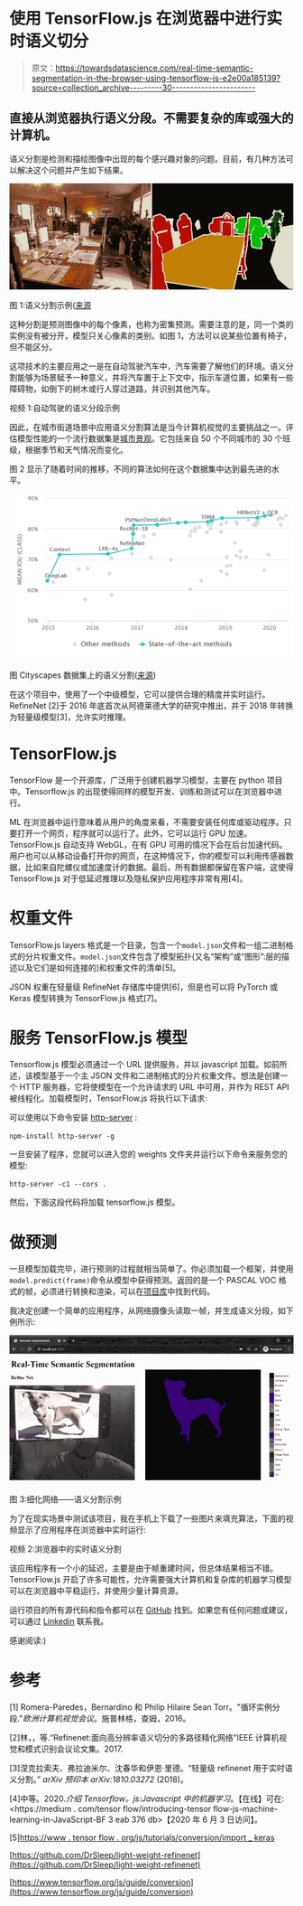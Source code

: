 # 使用 TensorFlow.js 在浏览器中进行实时语义切分

> 原文：<https://towardsdatascience.com/real-time-semantic-segmentation-in-the-browser-using-tensorflow-js-e2e00a185139?source=collection_archive---------30----------------------->

## 直接从浏览器执行语义分段。不需要复杂的库或强大的计算机。

语义分割是检测和描绘图像中出现的每个感兴趣对象的问题。目前，有几种方法可以解决这个问题并产生如下结果。

![](img/2ed93ed3174e992a9641eb8d69e5d624.png)

图 1:语义分割示例([来源](http://host.robots.ox.ac.uk/pascal/VOC/)

这种分割是预测图像中的每个像素，也称为密集预测。需要注意的是，同一个类的实例没有被分开，模型只关心像素的类别。如图 1，方法可以说某些位置有椅子，但不能区分。

这项技术的主要应用之一是在自动驾驶汽车中，汽车需要了解他们的环境。语义分割能够为场景赋予一种意义，并将汽车置于上下文中，指示车道位置，如果有一些障碍物，如倒下的树木或行人穿过道路，并识别其他汽车。

视频 1:自动驾驶的语义分段示例

因此，在城市街道场景中应用语义分割算法是当今计算机视觉的主要挑战之一。评估模型性能的一个流行数据集是[城市景观](https://www.cityscapes-dataset.com/dataset-overview/)。它包括来自 50 个不同城市的 30 个班级，根据季节和天气情况而变化。

图 2 显示了随着时间的推移，不同的算法如何在这个数据集中达到最先进的水平。

![](img/a61e045c0134a8f5fd3679a338dac831.png)

图 Cityscapes 数据集上的语义分割([来源](https://paperswithcode.com/sota/semantic-segmentation-on-cityscapes))

在这个项目中，使用了一个中级模型，它可以提供合理的精度并实时运行。RefineNet [2]于 2016 年底首次从阿德莱德大学的研究中推出，并于 2018 年转换为轻量级模型[3]，允许实时推理。

# TensorFlow.js

TensorFlow 是一个开源库，广泛用于创建机器学习模型，主要在 python 项目中。Tensorflow.js 的出现使得同样的模型开发、训练和测试可以在浏览器中进行。

ML 在浏览器中运行意味着从用户的角度来看，不需要安装任何库或驱动程序。只要打开一个网页，程序就可以运行了。此外，它可以运行 GPU 加速。TensorFlow.js 自动支持 WebGL，在有 GPU 可用的情况下会在后台加速代码。用户也可以从移动设备打开你的网页，在这种情况下，你的模型可以利用传感器数据，比如来自陀螺仪或加速度计的数据。最后，所有数据都保留在客户端，这使得 TensorFlow.js 对于低延迟推理以及隐私保护应用程序非常有用[4]。

# 权重文件

TensorFlow.js layers 格式是一个目录，包含一个`model.json`文件和一组二进制格式的分片权重文件。`model.json`文件包含了模型拓扑(又名“架构”或“图形”:层的描述以及它们是如何连接的)和权重文件的清单[5]。

JSON 权重在轻量级 RefineNet 存储库中提供[6]，但是也可以将 PyTorch 或 Keras 模型转换为 TensorFlow.js 格式[7]。

# 服务 TensorFlow.js 模型

Tensorflow.js 模型必须通过一个 URL 提供服务，并以 javascript 加载。如前所述，该模型基于一个主 JSON 文件和二进制格式的分片权重文件。想法是创建一个 HTTP 服务器，它将使模型在一个允许请求的 URL 中可用，并作为 REST API 被线程化。加载模型时，TensorFlow.js 将执行以下请求:

可以使用以下命令安装 [http-server](https://www.npmjs.com/package/http-server) :

`npm-install http-server -g`

一旦安装了程序，您就可以进入您的 weights 文件夹并运行以下命令来服务您的模型:

`http-server -c1 --cors .`

然后，下面这段代码将加载 tensorflow.js 模型。

# 做预测

一旦模型加载完毕，进行预测的过程就相当简单了。你必须加载一个框架，并使用`model.predict(frame)`命令从模型中获得预测。返回的是一个 PASCAL VOC 格式的帧，必须进行转换和渲染，可以在[项目库](https://github.com/hugozanini/realtime-semantic-segmentation)中找到代码。

我决定创建一个简单的应用程序，从网络摄像头读取一帧，并生成语义分段，如下例所示:

![](img/abaa899c04ed6f6760b6eb5d574b780e.png)

图 3:细化网络——语义分割示例

为了在现实场景中测试该项目，我在手机上下载了一些图片来填充算法，下面的视频显示了应用程序在浏览器中实时运行:

视频 2:浏览器中的实时语义分割

该应用程序有一个小的延迟，主要是由于帧重建时间，但总体结果相当不错。TensorFlow.js 开启了许多可能性，允许需要强大计算机和复杂库的机器学习模型可以在浏览器中平稳运行，并使用少量计算资源。

运行项目的所有源代码和指令都可以在 [GitHub](https://github.com/hugozanini/realtime-semantic-segmentation) 找到。如果您有任何问题或建议，可以通过 [Linkedin](https://www.linkedin.com/in/hugozanini/?locale=en_US) 联系我。

感谢阅读:)

# 参考

[1] Romera-Paredes，Bernardino 和 Philip Hilaire Sean Torr。"循环实例分段."*欧洲计算机视觉会议*。施普林格，查姆，2016。

[2]林，，等.“Refinenet:面向高分辨率语义切分的多路径精化网络”IEEE 计算机视觉和模式识别会议论文集。2017.

[3]涅克拉索夫、弗拉迪米尔、沈春华和伊恩·里德。“轻量级 refinenet 用于实时语义分割。” *arXiv 预印本 arXiv:1810.03272* (2018)。

[4]中等。2020.*介绍 Tensorflow。js:Javascript 中的机器学习*。【在线】可在:<https://medium . com/tensor flow/introducing-tensor flow-js-machine-learning-in-JavaScript-BF 3 eab 376 db>【2020 年 6 月 3 日访问】。

[5][https://www . tensor flow . org/js/tutorials/conversion/import _ keras](https://www.tensorflow.org/js/tutorials/conversion/import_keras)

[https://github.com/DrSleep/light-weight-refinenet](https://github.com/DrSleep/light-weight-refinenet)

[https://www.tensorflow.org/js/guide/conversion](https://www.tensorflow.org/js/guide/conversion)